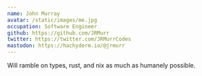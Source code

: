 ```yaml
---
name: John Murray
avatar: /static/images/me.jpg
occupation: Software Engineer
github: https://github.com/JRMurr
twitter: https://twitter.com/JRMurrCodes
mastodon: https://hachyderm.io/@jrmurr
---
```


Will ramble on types, rust, and nix as much as humanely possible.
